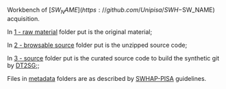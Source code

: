 Workbench of [$SW_NAME](https://github.com/Unipisa/SWH-$SW_NAME) acquisition.

In [1 - raw material](./1-raw_material) folder put is the original material;

In [2 - browsable source](./2-browsable_source) folder put is the unzipped source code;

In [3 - source](./3-source) folder put is the curated source code to build the synthetic git by [DT2SG](https://github.com/Unipisa/DIUNIPI-SWH-SSGC);;

Files in [metadata](/.metadata) folders are as described by [SWHAP-PISA](https://github.com/Unipisa/SWHAP-PISA) guidelines.
